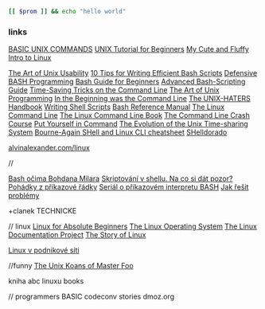 ```bash
[[ $prom ]] && echo "hello world"
```

### links

[BASIC UNIX COMMANDS](http://www.maths.ox.ac.uk/system/files/legacy/2356/basic-unix.pdf)
[UNIX Tutorial for Beginners](http://info.ee.surrey.ac.uk/Teaching/Unix/)
[My Cute and Fluffy Intro to Linux](https://bt3gl.github.io/my-cute-and-fluffy-intro-to-linux-aka-yet-another-linux-guide.html)

[The Art of Unix Usability](http://www.catb.org/~esr/writings/taouu/html/)
[10 Tips for Writing Efficient Bash Scripts](http://hacktux.com/bash/script/efficient)
[Defensive BASH Programming](http://www.kfirlavi.com/blog/2012/11/14/defensive-bash-programming/)
[Bash Guide for Beginners](http://www.tldp.org/LDP/Bash-Beginners-Guide/html/)
[Advanced Bash-Scripting Guide](http://www.tldp.org/LDP/abs/html/)
[Time-Saving Tricks on the Command Line](http://www.linuxjournal.com/content/time-saving-tricks-command-line)
[The Art of Unix Programming](http://www.faqs.org/docs/artu/index.html)
[In the Beginning was the Command Line](http://garote.bdmonkeys.net/commandline/index.html)
[The UNIX-HATERS Handbook](http://richard.esplins.org/static/downloads/unix-haters-handbook.pdf)
[Writing Shell Scripts](http://linuxcommand.org/lc3_writing_shell_scripts.php)
[Bash Reference Manual](http://www.gnu.org/software/bash/manual/bash.html)
[The Linux Command Line](http://d396qusza40orc.cloudfront.net/startup/lecture_slides%2Flecture4a-linux-command-line.pdf)
[The Linux Command Line Book](http://linuxcommand.org/tlcl.php)
[The Command Line Crash Course](http://cli.learncodethehardway.org/book/)
[Put Yourself in Command](http://en.flossmanuals.net/command-line/_booki/command-line/command-line.pdf)
[The Evolution of the Unix Time-sharing System](http://cm.bell-labs.com/who/dmr/hist.html)
[Bourne-Again SHell and Linux CLI cheatsheet](http://gnulinux.guru/bash_cheatsheet.html)
[SHelldorado](http://www.shelldorado.com/links/index.html#tutorials)


[alvinalexander.com/linux](http://alvinalexander.com/linux)

//

[Bash očima Bohdana Milara](http://i.iinfo.cz/files/root/k/bash_ocima_bohdana_milara.pdf)
[Skriptování v shellu. Na co si dát pozor?](http://bruxy.regnet.cz/web/programming/CZ/nastrahy-v-bashi/)
[Pohádky z příkazové řádky](http://web.archive.org/web/20120221223745/http://atrey.karlin.mff.cuni.cz/~johanka/vyuka/pohadky_unix.html)
[Seriál o příkazovém interpretu BASH](http://www.abclinuxu.cz/clanky/navody/bash-i)
[Jak řešit problémy](http://www.abclinuxu.cz/clanky/navody/jak-resit-problemy)



+clanek TECHNICKE



// linux
[Linux for Absolute Beginners](http://www.linfo.org/newbies.html)
[The Linux Operating System](http://www.comptechdoc.org/os/linux/)
[The Linux Documentation Project](http://tldp.org/)
[The Story of Linux](http://youtu.be/5ocq6_3-nEw)

[Linux v podnikové síti](http://www.ereading.cz/cs/casopisy/computerworld)

//funny
[The Unix Koans of Master Foo](http://catb.org/esr/writings/unix-koans/)

kniha abc linuxu
books

// programmers
BASIC
codeconv
stories
dmoz.org

